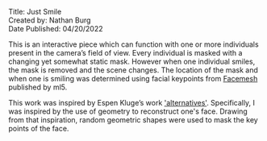 Title: Just Smile <br />
Created by: Nathan Burg <br />
Date Published: 04/20/2022 <br />

This is an interactive piece which can function with one or more individuals present in the camera’s field of view. Every individual is masked with a changing yet somewhat static mask. However when one individual smiles, the mask is removed and the scene changes. The location of the mask and when one is smiling was determined using facial keypoints from [Facemesh](https://learn.ml5js.org/#/reference/facemesh) published by ml5. 

This work was inspired by Espen Kluge’s work ['alternatives'](https://www.espen.xyz/alternatives-100-generative-portraits). Specifically, I was inspired by the use of geometry to reconstruct one's face. Drawing from that inspiration, random geometric shapes were used to mask the key points of the face. 

